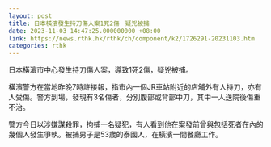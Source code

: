 ```yaml
---
layout: post
title: 日本橫濱發生持刀傷人案1死2傷　疑兇被捕
date: 2023-11-03 14:47:25.000000000 +08:00
link: https://news.rthk.hk/rthk/ch/component/k2/1726291-20231103.htm
categories: rthk
---
```


日本橫濱市中心發生持刀傷人案，導致1死2傷，疑兇被捕。

橫濱警方在當地昨晚7時許接報，指市內一個JR車站附近的店舖外有人持刀，亦有人受傷。警方到場，發現有3名傷者，分別腹部或背部中刀，其中一人送院後傷重不治。

警方今日以涉嫌謀殺罪，拘捕一名疑犯，有人看到他在案發前曾與包括死者在內的幾個人發生爭執。被捕男子是53歲的泰國人，在橫濱一間餐廳工作。
